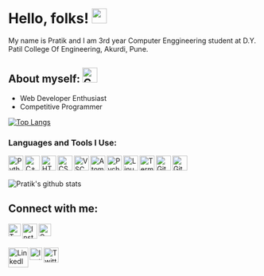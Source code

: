 # Hello, folks! <img src="https://raw.githubusercontent.com/MartinHeinz/MartinHeinz/master/wave.gif" width="30px">
My name is Pratik and I am 3rd year Computer Enggineering student at  D.Y. Patil College Of Engineering, Akurdi, Pune.

## About myself: <img src="https://www.iconfinder.com/data/icons/bitcoin-cryptocurrency-lavender-vol-2-1/512/cypherpunk-512.png" width="30" alt="Coder">

- Web Developer Enthusiast
- Competitive Programmer

[![Top Langs](https://github-readme-stats.vercel.app/api/top-langs/?username=pratik0903&layout=compact)](https://github.com/pratik0903/github-readme-stats)

### Languages and Tools I Use:
<img src="https://www.iconfinder.com/data/icons/logos-and-brands/512/267_Python_logo-512.png" width="30" alt="Python" align="left">
<img src="https://img.icons8.com/color/452/c-plus-plus-logo.png" width="30" alt="C++" align="left">
<img src="https://mpng.subpng.com/20180330/owe/kisspng-html-logo-world-wide-web-consortium-coding-5abed048b59401.6404065315224546007438.jpg" width="30" alt="HTML5" align="left">
<img src="https://cdn.iconscout.com/icon/free/png-256/css-37-226088.png" width="30" alt="CSS" align="left">
<img src="https://cdn.worldvectorlogo.com/logos/visual-studio-code.svg" width="30" alt="VSCode" align="left">
<img src="https://pngimage.net/wp-content/uploads/2018/05/atom-icon-png.png" width="30" alt="Atom" align="left">
<img src="https://upload.wikimedia.org/wikipedia/commons/thumb/a/a1/PyCharm_Logo.svg/1024px-PyCharm_Logo.svg.png" width="30" alt="Pycharm" align="left">
<img src="https://cdn.iconscout.com/icon/free/png-512/linux-17-570099.png" width="30" alt="Linux" align="left">
<img src="https://www.iconfinder.com/data/icons/iready-multimedia-vol-2/28/001_053_app_window_terminal_command1x-512.png" width="30" alt="Terminal" align="left">
<img src="https://upload.wikimedia.org/wikipedia/commons/thumb/3/3f/Git_icon.svg/1024px-Git_icon.svg.png" width="30" alt="Git" align="left">
<img src="https://github.githubassets.com/images/modules/logos_page/GitHub-Mark.png" width="30" alt="Git" align="left">

<br>
<br>

![Pratik's github stats](https://github-readme-stats.vercel.app/api?username=pratik0903&show_icons=true&theme=radical)


## Connect with me:

[<img align="left" alt="Twitter" width="25px" src="https://media.geeksforgeeks.org/wp-content/cdn-uploads/gfg_200x200-min.png" />][geeksforgeeks]
[<img align="left" alt="Instagram" width="30px" src="https://upload.wikimedia.org/wikipedia/commons/4/40/HackerRank_Icon-1000px.png" />][hackerrank]
[<img align="left" alt="Codechef" width="25px" src="https://i.pinimg.com/originals/c5/d9/fc/c5d9fc1e18bcf039f464c2ab6cfb3eb6.jpg" />][Codechef]

<br>
<br>

[<img align="left" alt="LinkedIn" width="40px" src="https://www.iconfinder.com/data/icons/popular-social-media-flat/48/Popular_Social_Media-22-512.png" />][linkedin]
[<img align="left" alt="Instagram " width="25px" src="https://play-lh.googleusercontent.com/h9jWMwqb-h9hjP4THqrJ50eIwPekjv7QPmTpA85gFQ10PjV02CoGAcYLLptqd19Sa1iJ" />][instagram]
[<img align="left" alt="Twitter" width="30px" src="https://cdn.iconscout.com/icon/free/png-256/twitter-213-569318.png" />][twitter]

[twitter]: https://twitter.com/barve_pratik_09
[instagram]: https://instagram.com/09_pratik_
[linkedin]: https://www.linkedin.com/in/pratik-barve-0903
[hackerrank]: https://www.hackerrank.com/pratik_0903
[codechef]: https://www.codechef.com/users/pratik_0903
[geeksforgeeks]:https://auth.geeksforgeeks.org/user/barvepratik7721/profile
